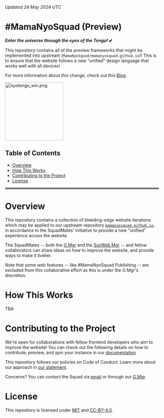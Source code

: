 _Updated 24 May 2024 UTC_

# #MamaNyoSquad (Preview)

_**Enter the universe through the eyes of the Tengu! 💕**_

This repository contains all of the preview frameworks that might be implemented into upstream (`MamaNyoSquad/mamanyosquad.github.io`)! This is to ensure that the website follows a new "unified" design language that works well with all devices!

For more information about this change, check out this [Blog](https://mamanyosquad.github.io/blog/20240521).

<img src="https://game.doaxvv.com/production/html/information/img/SDChara/nyotengu_win.png" alt="nyotengu_win.png" width="190px">

## Table of Contents

- [Overview](#overview)
- [How This Works](#how-this-works)
- [Contributing to the Project](#contributing-to-the-project)
- [License](#license)

<hr style="border-top: 4px solid gray">

# Overview

This repository contains a collection of bleeding-edge website iterations which may be applied to our upstream repository [`mamanyosquad.github.io`](https://github.com/MamaNyoSquad/mamanyosquad.github.io), in accordance to the SquadMates' initiative to provide a new "unified" experience across the website.

The SquadMates -- both the [G.Mgr](https://github.com/thebelovedmoon) and the [SocWeb Mgr](https://github.com/Ortega082) -- and fellow collaborators can share ideas on how to improve the website, and provide ways to make it livelier.

Note that some web features -- like #MamaNyoSquad Publishing -- are excluded from this collaborative effort as this is under the G.Mgr's discretion.

# How This Works

TBA

# Contributing to the Project

We're open for collaborations with fellow frontend developers who aim to improve the website! You can check out the following details on how to contribute, preview, and spin your instance in our [documentation](CONTRIBUTING.md)

This repository follows our policies on Code of Conduct. Learn more about our approach in [our statement](CODE_OF_CONDUCT.md).

Concerns? You can contact the Squad via [email](mailto:mamanyosquad@outlook.com) or through our [G.Mgr](mailto:jelsa14018@gmail.com).

# License

This repository is licensed under [MIT](LICENSE) and [CC-BY-4.0](LICENSE-CONTENT).